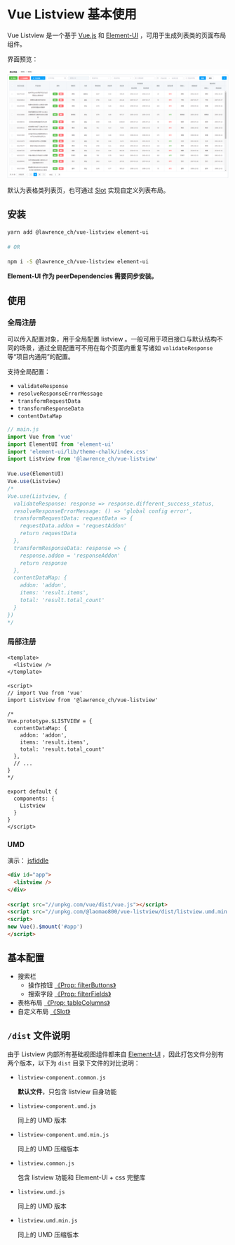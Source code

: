 # Vue Listview 基本使用

Vue Listview 是一个基于 [Vue.js](https://cn.vuejs.org/) 和 [Element-UI](http://element.eleme.io/) ，可用于生成列表类的页面布局组件。

界面预览：

![预览](./preview.png)

默认为表格类列表页，也可通过 [Slot](/dev/slots.md) 实现自定义列表布局。

## 安装

```bash
yarn add @lawrence_ch/vue-listview element-ui

# OR

npm i -S @lawrence_ch/vue-listview element-ui
```

**Element-UI 作为 peerDependencies 需要同步安装。**

## 使用

### 全局注册

可以传入配置对象，用于全局配置 listview 。一般可用于项目接口与默认结构不同的场景，通过全局配置可不用在每个页面内重复写诸如 `validateResponse` 等“项目内通用”的配置。

支持全局配置：

- `validateResponse`
- `resolveResponseErrorMessage`
- `transformRequestData`
- `transformResponseData`
- `contentDataMap`

```js
// main.js
import Vue from 'vue'
import ElementUI from 'element-ui'
import 'element-ui/lib/theme-chalk/index.css'
import Listview from '@lawrence_ch/vue-listview'

Vue.use(ElementUI)
Vue.use(Listview)
/*
Vue.use(Listview, {
  validateResponse: response => response.different_success_status,
  resolveResponseErrorMessage: () => 'global config error',
  transformRequestData: requestData => {
    requestData.addon = 'requestAddon'
    return requestData
  },
  transformResponseData: response => {
    response.addon = 'responseAddon'
    return response
  },
  contentDataMap: {
    addon: 'addon',
    items: 'result.items',
    total: 'result.total_count'
  }
})
*/
```

### 局部注册

```vue
<template>
  <listview />
</template>

<script>
// import Vue from 'vue'
import Listview from '@lawrence_ch/vue-listview'

/*
Vue.prototype.$LISTVIEW = {
  contentDataMap: {
    addon: 'addon',
    items: 'result.items',
    total: 'result.total_count'
  },
  // ...
}
*/

export default {
  components: {
    Listview
  }
}
</script>
```

### UMD

演示： [jsfiddle](https://jsfiddle.net/laomao800/92Lvg1rn/4/)

```html
<div id="app">
  <listview />
</div>

<script src="//unpkg.com/vue/dist/vue.js"></script>
<script src="//unpkg.com/@laomao800/vue-listview/dist/listview.umd.min.js"></script>
<script>
new Vue().$mount('#app')
</script>
```

## 基本配置

- 搜索栏
  - 操作按钮 [《Prop: filterButtons》](/dev/prop-filter-buttons.md)
  - 搜索字段 [《Prop: filterFields》](/dev/prop-filter-fields.md)
- 表格布局 [《Prop: tableColumns》](/dev/prop-table-columns.md)
- 自定义布局 [《Slot》](/dev/slots.md)

## `/dist` 文件说明

由于 Listview 内部所有基础视图组件都来自 [Element-UI](http://element.eleme.io/) ，因此打包文件分别有两个版本，以下为 `dist` 目录下文件的对比说明：

- `listview-component.common.js`

  **默认文件**，只包含 listview 自身功能

- `listview-component.umd.js`

  同上的 UMD 版本

- `listview-component.umd.min.js`

  同上的 UMD 压缩版本

- `listview.common.js`

  包含 listview 功能和 Element-UI + css 完整库

- `listview.umd.js`

  同上的 UMD 版本

- `listview.umd.min.js`

  同上的 UMD 压缩版本
